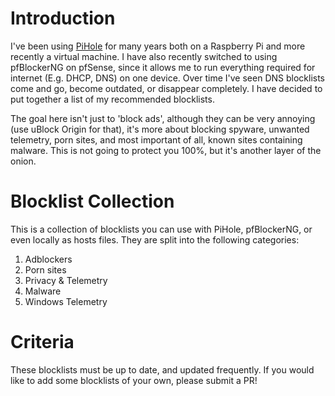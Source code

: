 # Introduction
I've been using [PiHole](https://github.com/pi-hole/pi-hole) for many years both on a Raspberry Pi and more recently a virtual machine. I have also recently switched to using pfBlockerNG on pfSense, since it allows me to run everything required for internet (E.g. DHCP, DNS) on one device. Over time I've seen DNS blocklists come and go, become outdated, or disappear completely. I have decided to put together a list of my recommended blocklists.

The goal here isn't just to 'block ads', although they can be very annoying (use uBlock Origin for that), it's more about blocking spyware, unwanted telemetry, porn sites, and most important of all, known sites containing malware. This is not going to protect you 100%, but it's another layer of the onion.

# Blocklist Collection
This is a collection of blocklists you can use with PiHole, pfBlockerNG, or even locally as hosts files. They are split into the following categories:

1. Adblockers
2. Porn sites
3. Privacy & Telemetry
4. Malware
5. Windows Telemetry

# Criteria
These blocklists must be up to date, and updated frequently. If you would like to add some blocklists of your own, please submit a PR!